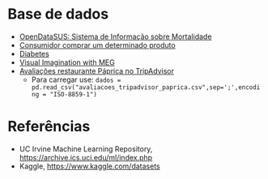 # Base de dados 
* [OpenDataSUS: Sistema de Informação sobre Mortalidade](https://opendatasus.saude.gov.br/dataset/sim-2020-2021/resource/9dc15b23-70bc-46d8-b080-bb98fbeb0f27?inner_span=True) 
* [Consumidor comprar um determinado produto](https://raw.githubusercontent.com/ect-info/ml/master/dados/Social_Network_Ads.csv)
* [Diabetes](https://www.kaggle.com/saurabh00007/diabetescsv) 
* [Visual Imagination with MEG](https://www.kaggle.com/emanuele/visual-imagination-with-meg) 
* [Avaliações restaurante Páprica no TripAdvisor](https://github.com/ect-info/ml/blob/master/dados/avaliacoes_tripadvisor_paprica.csv)
  * Para carregar use: `dados = pd.read_csv("avaliacoes_tripadvisor_paprica.csv",sep=';',encoding = "ISO-8859-1")`

# Referências 

* UC Irvine Machine Learning Repository,  https://archive.ics.uci.edu/ml/index.php
* Kaggle, https://www.kaggle.com/datasets 
